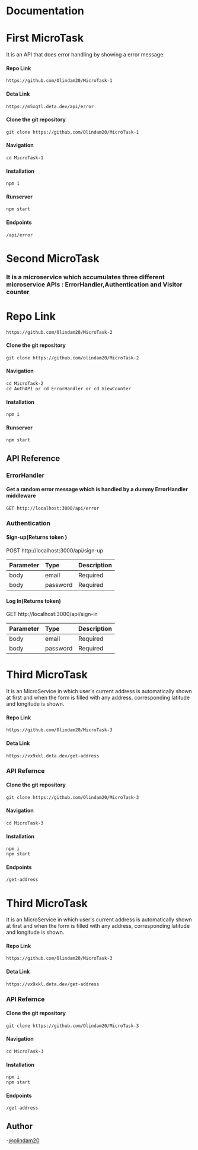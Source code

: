# Documentation
# First MicroTask
It is an API that does error handling by showing a error message.

#### Repo Link
    https://github.com/Olindam20/MicroTask-1

#### Deta Link
    https://m5xgtl.deta.dev/api/error

#### Clone the git repository
    git clone https://github.com/Olindam20/MicroTask-1

#### Navigation
    cd MicroTask-1 

#### Installation
    npm i

#### Runserver
    npm start


#### Endpoints
    /api/error


# Second MicroTask
### It is a microservice which accumulates three different microservice APIs : ErrorHandler,Authentication and Visitor counter

# Repo Link
    https://github.com/Olindam20/MicroTask-2
#### Clone the git repository
    git clone https://github.com/olindam20/MicroTask-2

#### Navigation
    cd MicroTask-2
    cd AuthAPI or cd ErrorHandler or cd ViewCounter

#### Installation
    npm i

#### Runserver
    npm start

## API Reference

### ErrorHandler

#### Get a random error message which is handled by a dummy ErrorHandler middleware
    
    GET http://localhost:3000/api/error

### Authentication

#### Sign-up(Returns token )

  POST http://localhost:3000/api/sign-up


| Parameter | Type     | Description                |
| :-------- | :------- | :------------------------- |
| body | email | Required|
| body | password | Required|


#### Log In(Returns token)

  GET http://localhost:3000/api/sign-in


| Parameter | Type     | Description                |
| :-------- | :------- | :------------------------- |
| body | email | Required|
| body | password | Required|



# Third MicroTask
It is an MicroService in which user's current address is automatically shown at first and when the form is filled with any address, corresponding latitude and longitude is shown.

#### Repo Link
    https://github.com/Olindam20/MicroTask-3

#### Deta Link
    https://vx9xkl.deta.dev/get-address


### API Refernce

#### Clone the git repository
    git clone https://github.com/Olindam20/MicroTask-3

#### Navigation
    cd MicroTask-3  

#### Installation
    npm i
    npm start


#### Endpoints
    /get-address
 


# Third MicroTask
It is an MicroService in which user's current address is automatically shown at first and when the form is filled with any address, corresponding latitude and longitude is shown.

#### Repo Link
    https://github.com/Olindam20/MicroTask-3

#### Deta Link
    https://vx9xkl.deta.dev/get-address


### API Refernce

#### Clone the git repository
    git clone https://github.com/Olindam20/MicroTask-3

#### Navigation
    cd MicroTask-3  

#### Installation
    npm i
    npm start


#### Endpoints
    /get-address
 
## Author
-[@olindam20](https://github.com/Olindam20)
